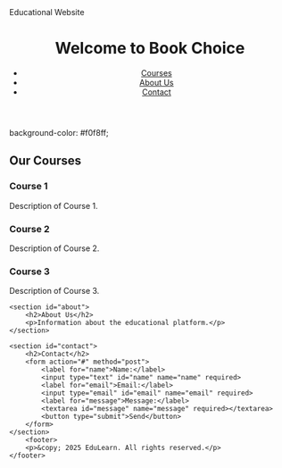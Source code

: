 
<html lang="en">
<head>
   <meta charset="UTF-8">
    <meta name="viewport" content="width=device-width, initial-scale=1.0">
    <text>Educational Website</text>
    <link rel="stylesheet" href="styles.css">
</head>
    <header>
        <h1>Welcome to Book Choice</h1>
        <nav>
            <ul>
                <li><a href="#courses">Courses</a></li>
                <li><a href="#about">About Us</a></li>
                <li><a href="#contact">Contact</a></li>
            </ul>
        </nav>
    </header>
    <body>
      background-color: #f0f8ff;
      </body>
    <section id="courses">
        <h2>Our Courses</h2>
        <div class="course">
            <h3>Course 1</h3>
            <p>Description of Course 1.</p>
        </div>
        <div class="course">
            <h3>Course 2</h3>
            <p>Description of Course 2.</p>
        </div>
        <div class="course">
            <h3>Course 3</h3>
            <p>Description of Course 3.</p>
        </div>
    </section>
    
    <section id="about">
        <h2>About Us</h2>
        <p>Information about the educational platform.</p>
    </section>
    
    <section id="contact">
        <h2>Contact</h2>
        <form action="#" method="post">
            <label for="name">Name:</label>
            <input type="text" id="name" name="name" required>
            <label for="email">Email:</label>
            <input type="email" id="email" name="email" required>
            <label for="message">Message:</label>
            <textarea id="message" name="message" required></textarea>
            <button type="submit">Send</button>
        </form>
    </section>
        <footer>
        <p>&copy; 2025 EduLearn. All rights reserved.</p>
    </footer>

</html>

